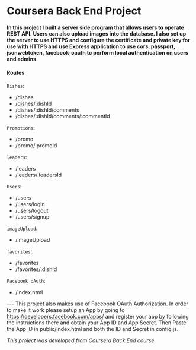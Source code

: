 # Coursera Back End Project

**In this project I built a server side program that allows users to operate REST API. Users can also upload images into the database. I also set up the server to use HTTPS and configure the certificate and private key for use with HTTPS and use Express application to use cors, passport, jsonwebtoken, facebook-oauth to perform local authentication on users and admins**

#### Routes

`Dishes`:

  - /dishes
  - /dishes/:dishId
  - /dishes/:dishId/comments
  - /dishes/:dishId/comments/:commentId


`Promotions`:

  - /promo
  - /promo/:promoId


`leaders`: 

  - /leaders
  - /leaders/:leadersId


`Users`:
  - /users
  - /users/login
  - /users/logout
  - /users/signup


`imageUpload`: 

  - /imageUpload


`favorites`:

  - /favorites
  - /favorites/:dishId


`Facebook oAuth`:

  - /index.html

--- This project also makes use of Facebook OAuth Authorization. In order to make it work please setup an App by going to https://developers.facebook.com/apps/ and register your app by following the instructions there and obtain your App ID and App Secret. Then Paste the App ID in public/index.html and both the ID and Secret in config.js.

*This project was developed from Coursera Back End course*
